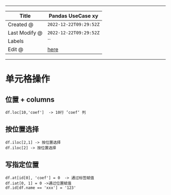 -----

| Title         | Pandas UseCase xy                                    |
| ------------- | ---------------------------------------------------- |
| Created @     | `2022-12-22T09:29:52Z`                               |
| Last Modify @ | `2022-12-22T09:29:52Z`                               |
| Labels        | \`\`                                                 |
| Edit @        | [here](https://github.com/junxnone/xwiki/issues/200) |

-----

# 单元格操作

## 位置 + columns

    df.loc[10,'coef']  -> 10行 ’coef‘ 列

## 按位置选择

    df.iloc[2,1] -> 按位置选择
    df.iloc[2] -> 按位置选择

## 写指定位置

    df.at[id[0], 'coef'] = 0  -> 通过标签赋值
    df.iat[0, 1] = 0 ->通过位置赋值
    df.id[df.name == 'xxx'] = '123'
